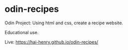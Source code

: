 # odin-recipes
Odin Project: Using html and css, create a recipe website.

Educational use.

Live: https://hai-henry.github.io/odin-recipes/